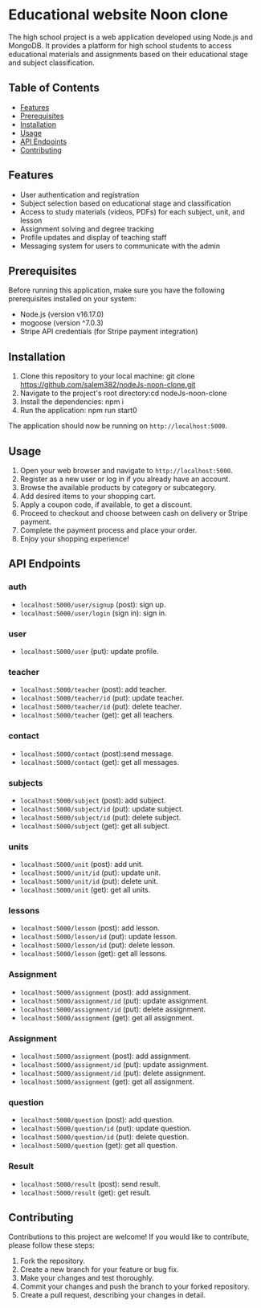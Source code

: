 # Educational website Noon clone

The high school project is a web application developed using Node.js and MongoDB. It provides a platform for high school students to access educational materials and assignments based on their educational stage and subject classification.

## Table of Contents

- [Features](#features)
- [Prerequisites](#prerequisites)
- [Installation](#installation)
- [Usage](#usage)
- [API Endpoints](#api-endpoints)
- [Contributing](#contributing)


## Features

- User authentication and registration
- Subject selection based on educational stage and classification
- Access to study materials (videos, PDFs) for each subject, unit, and lesson
- Assignment solving and degree tracking
- Profile updates and display of teaching staff
- Messaging system for users to communicate with the admin


## Prerequisites

Before running this application, make sure you have the following prerequisites installed on your system:

- Node.js (version v16.17.0)
- mogoose (version ^7.0.3)
- Stripe API credentials (for Stripe payment integration)

## Installation

1. Clone this repository to your local machine: git clone https://github.com/salem382/nodeJs-noon-clone.git
2. Navigate to the project's root directory:cd nodeJs-noon-clone
3. Install the dependencies: npm i
4. Run the application: npm run start0


The application should now be running on `http://localhost:5000`.

## Usage

1. Open your web browser and navigate to `http://localhost:5000`.
2. Register as a new user or log in if you already have an account.
3. Browse the available products by category or subcategory.
4. Add desired items to your shopping cart.
5. Apply a coupon code, if available, to get a discount.
6. Proceed to checkout and choose between cash on delivery or Stripe payment.
7. Complete the payment process and place your order.
8. Enjoy your shopping experience!

## API Endpoints

### auth
- `localhost:5000/user/signup` (post): sign up.
- `localhost:5000/user/login` (sign in): sign in.

### user
- `localhost:5000/user` (put): update profile.

### teacher
- `localhost:5000/teacher` (post): add teacher.
- `localhost:5000/teacher/id` (put): update teacher.
- `localhost:5000/teacher/id` (put): delete teacher.
- `localhost:5000/teacher` (get): get all teachers.

### contact
- `localhost:5000/contact` (post):send message.
- `localhost:5000/contact` (get): get all messages.

### subjects
- `localhost:5000/subject` (post): add subject.
- `localhost:5000/subject/id` (put): update subject.
- `localhost:5000/subject/id` (put): delete subject.
- `localhost:5000/subject` (get): get all subject.

### units
- `localhost:5000/unit` (post): add unit.
- `localhost:5000/unit/id` (put): update unit.
- `localhost:5000/unit/id` (put): delete unit.
- `localhost:5000/unit` (get): get all units.

### lessons
- `localhost:5000/lesson` (post): add lesson.
- `localhost:5000/lesson/id` (put): update lesson.
- `localhost:5000/lesson/id` (put): delete lesson.
- `localhost:5000/lesson` (get): get all lessons.


### Assignment
- `localhost:5000/assignment` (post): add assignment.
- `localhost:5000/assignment/id` (put): update assignment.
- `localhost:5000/assignment/id` (put): delete assignment.
- `localhost:5000/assignment` (get): get all assignment.

### Assignment
- `localhost:5000/assignment` (post): add assignment.
- `localhost:5000/assignment/id` (put): update assignment.
- `localhost:5000/assignment/id` (put): delete assignment.
- `localhost:5000/assignment` (get): get all assignment.

### question
- `localhost:5000/question` (post): add question.
- `localhost:5000/question/id` (put): update question.
- `localhost:5000/question/id` (put): delete question.
- `localhost:5000/question` (get): get all question.


### Result
- `localhost:5000/result` (post): send result.
- `localhost:5000/result` (get): get result.




## Contributing

Contributions to this project are welcome! If you would like to contribute, please follow these steps:

1. Fork the repository.
2. Create a new branch for your feature or bug fix.
3. Make your changes and test thoroughly.
4. Commit your changes and push the branch to your forked repository.
5. Create a pull request, describing your changes in detail.





